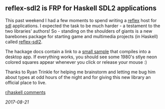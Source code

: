 ## reflex-sdl2 is FRP for Haskell SDL2 applications

This past weekend I had a few moments to spend writing a [reflex][0] host for [sdl][1]
applications. I expected the task to be much harder - a testament to the two libraries'
authors! So - standing on the shoulders of giants is a new barebones package for starting
game and multimedia projects (in Haskell) called [reflex-sdl2][2].

The hackage docs contain a link to a [small sample][3] that compiles into a desktop app. If
everything works, you should see some 1980's stlye neon colored squares appear whenever
you click or release your mouse :)

Thanks to Ryan Trinkle for helping me brainstorm and letting me bug him about types at
odd hours of the night and for giving this new library an official place to live.

[r/haskell comments](https://www.reddit.com/r/haskell/comments/6v6uyj/reflexsdl2_a_minimal_reflex_frp_host_for_sdl2_apps/)

_2017-08-21_

[0]: http://hackage.haskell.org/package/reflex "reflex frp"
[1]: http://hackage.haskell.org/package/sdl2 "simple direct media layer - part deux"
[2]: http://hackage.haskell.org/package/reflex-sdl2 "sdl2 reflex host"
[3]: https://github.com/reflex-frp/reflex-sdl2/blob/master/app/Main.hs "example"
